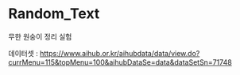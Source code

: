 # Random_Text
무한 원숭이 정리 실험

데이터셋 : https://www.aihub.or.kr/aihubdata/data/view.do?currMenu=115&topMenu=100&aihubDataSe=data&dataSetSn=71748